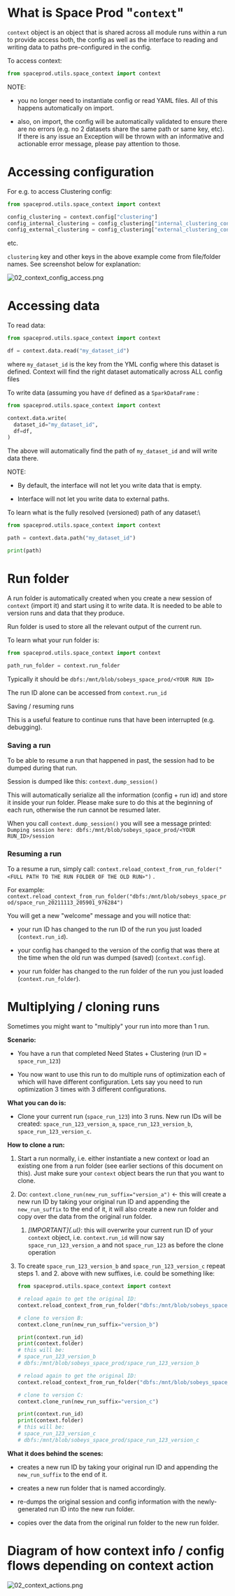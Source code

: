 
# What is Space Prod "`context`"

`context` object is an object that is shared across all module runs
within a run to provide access both, the config as well as the interface
to reading and writing data to paths pre-configured in the config.

To access context:

```python
from spaceprod.utils.space_context import context
```

NOTE:

-   you no longer need to instantiate config or read YAML files. All of
    this happens automatically on import.

-   also, on import, the config will be automatically validated to
    ensure there are no errors (e.g. no 2 datasets share the same path
    or same key, etc). If there is any issue an Exception will be thrown
    with an informative and actionable error message, please pay
    attention to those.

# Accessing configuration

For e.g. to access Clustering config:

```python
from spaceprod.utils.space_context import context

config_clustering = context.config["clustering"]
config_internal_clustering = config_clustering["internal_clustering_config"]
config_external_clustering = config_clustering["external_clustering_config"]
```

etc.

`clustering` key and other keys in the above example come from
file/folder names. See screenshot below for explanation:

![02_context_config_access.png](../img/02_context_config_access.png)

# Accessing data 

To read data:

```python
from spaceprod.utils.space_context import context

df = context.data.read("my_dataset_id")
```

where `my_dataset_id` is the key from the YML config where this dataset
is defined. Context will find the right dataset automatically across ALL
config files

To write data (assuming you have `df` defined as a `SparkDataFrame` :

```python
from spaceprod.utils.space_context import context

context.data.write(
  dataset_id="my_dataset_id",
  df=df,
)
```

The above will automatically find the path of `my_dataset_id` and will
write data there.

NOTE:

-   By default, the interface will not let you write data that is empty.

-   Interface will not let you write data to external paths.

To learn what is the fully resolved (versioned) path of any dataset:\

```python
from spaceprod.utils.space_context import context

path = context.data.path("my_dataset_id")

print(path)
```

# Run folder 

A run folder is automatically created when you create a new session of
`context` (import it) and start using it to write data. It is needed to
be able to version runs and data that they produce.

Run folder is used to store all the relevant output of the current run.

To learn what your run folder is:

```python
from spaceprod.utils.space_context import context

path_run_folder = context.run_folder
```

Typically it should be `dbfs:/mnt/blob/sobeys_space_prod/<YOUR RUN ID>`

The run ID alone can be accessed from `context.run_id`

Saving / resuming runs 

This is a useful feature to continue runs that have been interrupted
(e.g. debugging).

### Saving a run 

To be able to resume a run that happened in past, the session had to be
dumped during that run.

Session is dumped like this: `context.dump_session()`

This will automatically serialize all the information (config + run id)
and store it inside your run folder. Please make sure to do this at the
beginning of each run, otherwise the run cannot be resumed later.

When you call `context.dump_session()` you will see a message printed:
`Dumping session here: dbfs:/mnt/blob/sobeys_space_prod/<YOUR RUN_ID>/session`

### Resuming a run 

To a resume a run, simply call:
`context.reload_context_from_run_folder("<FULL PATH TO THE RUN FOLDER OF THE OLD RUN>")`
.

For example:
`context.reload_context_from_run_folder("dbfs:/mnt/blob/sobeys_space_prod/space_run_20211113_205901_976284")`

You will get a new "welcome" message and you will notice that:

-   your run ID has changed to the run ID of the run you just loaded
    (`context.run_id`).

-   your config has changed to the version of the config that was there
    at the time when the old run was dumped (saved) (`context.config`).

-   your run folder has changed to the run folder of the run you just
    loaded (`context.run_folder`).

# Multiplying / cloning runs 

Sometimes you might want to "multiply" your run into more than 1 run.

**Scenario:**

-   You have a run that completed Need States + Clustering (run ID =
    `space_run_123`)

-   You now want to use this run to do multiple runs of optimization
    each of which will have different configuration. Lets say you need
    to run optimization 3 times with 3 different configurations.

**What you can do is:**

-   Clone your current run (`space_run_123`) into 3 runs. New run IDs
    will be created: `space_run_123_version_a`,
    `space_run_123_version_b`, `space_run_123_version_c`.

**How to clone a run:**

1.  Start a run normally, i.e. either instantiate a new context or load
    an existing one from a run folder (see earlier sections of this
    document on this). Just make sure your `context` object bears the
    run that you want to clone.

2.  Do: `context.clone_run(new_run_suffix="version_a")` ← this will
    create a new run ID by taking your original run ID and appending the
    `new_run_suffix` to the end of it, it will also create a new run
    folder and copy over the data from the original run folder.

    1.  *[IMPORTANT]{.ul}*: this will overwrite your current run ID of
        your `context` object, i.e. `context.run_id` will now say
        `space_run_123_version_a` and not `space_run_123` as before the
        clone operation

3.  To create `space_run_123_version_b` and `space_run_123_version_c`
    repeat steps 1. and 2. above with new suffixes, i.e. could be
    something like:

    ```python
    from spaceprod.utils.space_context import context
    
    # reload again to get the original ID:
    context.reload_context_from_run_folder("dbfs:/mnt/blob/sobeys_space_prod/space_run_123")

    # clone to version B:
    context.clone_run(new_run_suffix="version_b")

    print(context.run_id)
    print(context.folder)
    # this will be:
    # space_run_123_version_b
    # dbfs:/mnt/blob/sobeys_space_prod/space_run_123_version_b

    # reload again to get the original ID:
    context.reload_context_from_run_folder("dbfs:/mnt/blob/sobeys_space_prod/space_run_123")

    # clone to version C:
    context.clone_run(new_run_suffix="version_c")

    print(context.run_id)
    print(context.folder)
    # this will be:
    # space_run_123_version_c
    # dbfs:/mnt/blob/sobeys_space_prod/space_run_123_version_c
    ```

**What it does behind the scenes:**

-   creates a new run ID by taking your original run ID and appending
    the `new_run_suffix` to the end of it.

-   creates a new run folder that is named accordingly.

-   re-dumps the original session and config information with the
    newly-generated run ID into the new run folder.

-   copies over the data from the original run folder to the new run
    folder.

# Diagram of how context info / config flows depending on context action 

![02_context_actions.png](../img/02_context_actions.png)